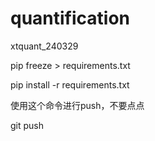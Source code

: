 # quantification

xtquant_240329

pip freeze > requirements.txt

pip install -r requirements.txt

使用这个命令进行push，不要点点

git push

